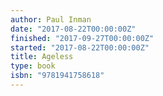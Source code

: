 ```yaml
---
author: Paul Inman
date: "2017-08-22T00:00:00Z"
finished: "2017-09-27T00:00:00Z"
started: "2017-08-22T00:00:00Z"
title: Ageless
type: book
isbn: "9781941758618"
---
```

